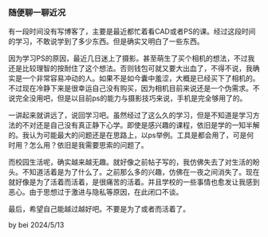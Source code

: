 ### 随便聊一聊近况

有一段时间没有写博客了，主要是最近都忙着看CAD或者PS的课。经过这段时间的学习，不敢说学到了多少东西。但是确实又明白了一些东西。

因为学习PS的原因，最近几日迷上了摄影。甚至萌生了买个相机的想法，不过我还是比较理智的按耐住了这个想法。否则钱包可就又要大出血了，不得不说，我确实是一个非常容易冲动的人。如果不是如今囊中羞涩，大概是已经买下了相机的。不过现在冷静下来是很幸运自己没有购买，因为相机目前来说还是一个伪需求。不说完全没用吧，但是以目前ps的能力与摄影技巧来说，手机是完全够用了的。

一讲起来就讲远了，说回学习吧。虽然经过了这么久的学习，但是不知道是学习方法的不对还是自己没有真正静下心学。即使是感兴趣的课程，依旧是学的一知半解的。我认为可能最大的问题还是在思路上，以ps举例。工具是都会用了，可是何时用？怎么用？依旧是我需要思索的问题了。

而校园生活呢，确实越来越无趣。就好像之前帖子写的，我仿佛失去了对生活的盼头。不知道活着是为了什么了。之前那么多的兴趣，仿佛在一夜之间消失了。现在就好像是为了活着而活着，是很痛苦的活着。并且学校的一些事情也愈发让我感到恶心。由于思想过于激进与隐私等原因，在此闭口不谈。

最后，希望自己能越过越好吧。不要是为了或者而活着了。

by bei
2024/5/13